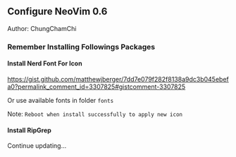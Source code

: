 ## Configure NeoVim 0.6 
Author: ChungChamChi

### Remember Installing Followings Packages

#### Install Nerd Font For Icon 
https://gist.github.com/matthewjberger/7dd7e079f282f8138a9dc3b045ebefa0?permalink_comment_id=3307825#gistcomment-3307825

Or use available fonts in folder `fonts`

Note: `Reboot when install successfully to apply new icon`

#### Install RipGrep

Continue updating...
